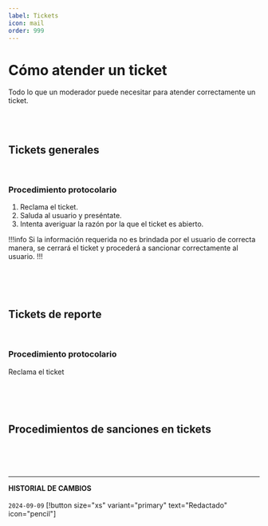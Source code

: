 ```yaml
---
label: Tickets
icon: mail
order: 999
---
```


# Cómo atender un ticket

Todo lo que un moderador puede necesitar para atender correctamente un ticket. 

<br><br>

## Tickets generales

<br>

### Procedimiento protocolario
1. Reclama el ticket.
2. Saluda al usuario y preséntate.
3. Intenta averiguar la razón por la que el ticket es abierto.

!!!info
Si la información requerida no es brindada por el usuario de correcta manera, se cerrará el ticket y procederá a sancionar correctamente al usuario.
!!!

<br><br><br>

## Tickets de reporte

<br>

### Procedimiento protocolario
Reclama el ticket

<br><br><br>

## Procedimientos de sanciones en tickets


<br><br><br>
** **
**HISTORIAL DE CAMBIOS**<br><br>
`2024-09-09` [!button size="xs" variant="primary" text="Redactado" icon="pencil"]